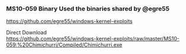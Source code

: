 ### MS10-059 Binary Used the binaries shared by @egre55

https://github.com/egre55/windows-kernel-exploits

Direct Download  
https://github.com/egre55/windows-kernel-exploits/raw/master/MS10-059:%20Chimichurri/Compiled/Chimichurri.exe
